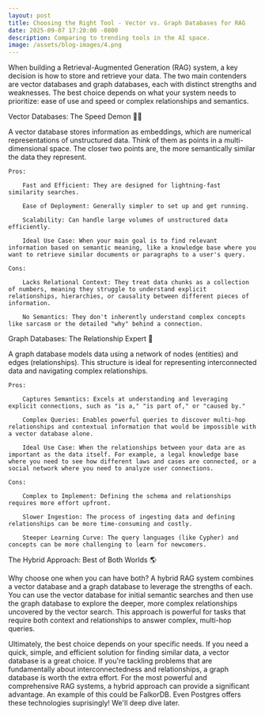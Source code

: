```yaml
---
layout: post
title: Choosing the Right Tool - Vector vs. Graph Databases for RAG
date: 2025-09-07 17:20:00 -0800
description: Comparing to trending tools in the AI space.
image: /assets/blog-images/4.png
---
```


When building a Retrieval-Augmented Generation (RAG) system, a key decision is how to store and retrieve your data. The two main contenders are vector databases and graph databases, each with distinct strengths and weaknesses. The best choice depends on what your system needs to prioritize: ease of use and speed or complex relationships and semantics.

Vector Databases: The Speed Demon 🏃‍♂️

A vector database stores information as embeddings, which are numerical representations of unstructured data. Think of them as points in a multi-dimensional space. The closer two points are, the more semantically similar the data they represent.

    Pros:

        Fast and Efficient: They are designed for lightning-fast similarity searches.

        Ease of Deployment: Generally simpler to set up and get running.

        Scalability: Can handle large volumes of unstructured data efficiently.

        Ideal Use Case: When your main goal is to find relevant information based on semantic meaning, like a knowledge base where you want to retrieve similar documents or paragraphs to a user's query.

    Cons:

        Lacks Relational Context: They treat data chunks as a collection of numbers, meaning they struggle to understand explicit relationships, hierarchies, or causality between different pieces of information.

        No Semantics: They don't inherently understand complex concepts like sarcasm or the detailed "why" behind a connection.

Graph Databases: The Relationship Expert 🤝

A graph database models data using a network of nodes (entities) and edges (relationships). This structure is ideal for representing interconnected data and navigating complex relationships.

    Pros:

        Captures Semantics: Excels at understanding and leveraging explicit connections, such as "is a," "is part of," or "caused by."

        Complex Queries: Enables powerful queries to discover multi-hop relationships and contextual information that would be impossible with a vector database alone.

        Ideal Use Case: When the relationships between your data are as important as the data itself. For example, a legal knowledge base where you need to see how different laws and cases are connected, or a social network where you need to analyze user connections.

    Cons:

        Complex to Implement: Defining the schema and relationships requires more effort upfront.

        Slower Ingestion: The process of ingesting data and defining relationships can be more time-consuming and costly.

        Steeper Learning Curve: The query languages (like Cypher) and concepts can be more challenging to learn for newcomers.

The Hybrid Approach: Best of Both Worlds 🌎

Why choose one when you can have both? A hybrid RAG system combines a vector database and a graph database to leverage the strengths of each. You can use the vector database for initial semantic searches and then use the graph database to explore the deeper, more complex relationships uncovered by the vector search. This approach is powerful for tasks that require both context and relationships to answer complex, multi-hop queries.

Ultimately, the best choice depends on your specific needs. If you need a quick, simple, and efficient solution for finding similar data, a vector database is a great choice. If you're tackling problems that are fundamentally about interconnectedness and relationships, a graph database is worth the extra effort. For the most powerful and comprehensive RAG systems, a hybrid approach can provide a significant advantage. An example of this could be FalkorDB. Even Postgres offers these technologies suprisingly! We'll deep dive later.
